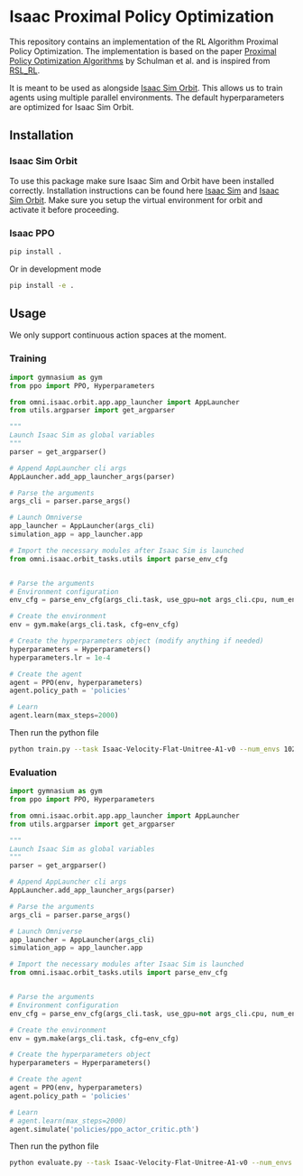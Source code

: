 # Isaac Proximal Policy Optimization
This repository contains an implementation of the RL Algorithm Proximal Policy Optimization.
The implementation is based on the paper [Proximal Policy Optimization Algorithms](https://arxiv.org/abs/1707.06347) by Schulman et al.
and is inspired from [RSL_RL](https://github.com/leggedrobotics/rsl_rl/tree/master).


It is meant to be used as alongside [Isaac Sim Orbit](https://isaac-orbit.github.io/). This allows us to train agents
using multiple parallel environments. The default hyperparameters are optimized for Isaac Sim Orbit.


## Installation
### Isaac Sim Orbit
To use this package make sure Isaac Sim and Orbit have been installed correctly. Installation instructions can be found here
[Isaac Sim](https://isaac-orbit.github.io/orbit/source/setup/installation.html#installing-isaac-sim) and [Isaac Sim Orbit](https://isaac-orbit.github.io/orbit/source/setup/installation.html#installing-orbit).
Make sure you setup the virtual environment for orbit and activate it before proceeding.
### Isaac PPO
```bash
pip install .
```
Or in development mode
```bash
pip install -e .
```


## Usage
We only support continuous action spaces at the moment.

### Training
```python
import gymnasium as gym
from ppo import PPO, Hyperparameters

from omni.isaac.orbit.app.app_launcher import AppLauncher
from utils.argparser import get_argparser

"""
Launch Isaac Sim as global variables
"""
parser = get_argparser()

# Append AppLauncher cli args
AppLauncher.add_app_launcher_args(parser)

# Parse the arguments
args_cli = parser.parse_args()

# Launch Omniverse
app_launcher = AppLauncher(args_cli)
simulation_app = app_launcher.app

# Import the necessary modules after Isaac Sim is launched
from omni.isaac.orbit_tasks.utils import parse_env_cfg


# Parse the arguments
# Environment configuration
env_cfg = parse_env_cfg(args_cli.task, use_gpu=not args_cli.cpu, num_envs=args_cli.num_envs)

# Create the environment
env = gym.make(args_cli.task, cfg=env_cfg)

# Create the hyperparameters object (modify anything if needed)
hyperparameters = Hyperparameters()
hyperparameters.lr = 1e-4

# Create the agent
agent = PPO(env, hyperparameters)
agent.policy_path = 'policies'

# Learn
agent.learn(max_steps=2000)

```

Then run the python file
```bash
python train.py --task Isaac-Velocity-Flat-Unitree-A1-v0 --num_envs 1024
```

### Evaluation
```python
import gymnasium as gym
from ppo import PPO, Hyperparameters

from omni.isaac.orbit.app.app_launcher import AppLauncher
from utils.argparser import get_argparser

"""
Launch Isaac Sim as global variables
"""
parser = get_argparser()

# Append AppLauncher cli args
AppLauncher.add_app_launcher_args(parser)

# Parse the arguments
args_cli = parser.parse_args()

# Launch Omniverse
app_launcher = AppLauncher(args_cli)
simulation_app = app_launcher.app

# Import the necessary modules after Isaac Sim is launched
from omni.isaac.orbit_tasks.utils import parse_env_cfg


# Parse the arguments
# Environment configuration
env_cfg = parse_env_cfg(args_cli.task, use_gpu=not args_cli.cpu, num_envs=args_cli.num_envs)

# Create the environment
env = gym.make(args_cli.task, cfg=env_cfg)

# Create the hyperparameters object
hyperparameters = Hyperparameters()

# Create the agent
agent = PPO(env, hyperparameters)
agent.policy_path = 'policies'

# Learn
# agent.learn(max_steps=2000)
agent.simulate('policies/ppo_actor_critic.pth')
```

Then run the python file
```bash
python evaluate.py --task Isaac-Velocity-Flat-Unitree-A1-v0 --num_envs 1
```